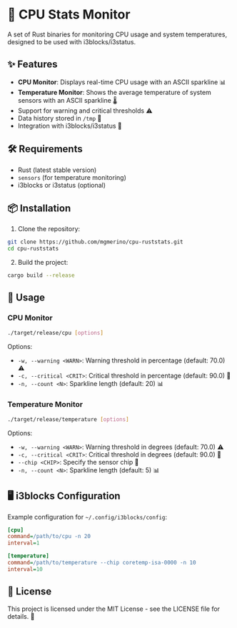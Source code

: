 # 🚀 CPU Stats Monitor

A set of Rust binaries for monitoring CPU usage and system temperatures, designed to be used with i3blocks/i3status.

## ✨ Features

- **CPU Monitor**: Displays real-time CPU usage with an ASCII sparkline 📊
- **Temperature Monitor**: Shows the average temperature of system sensors with an ASCII sparkline 🌡️
- Support for warning and critical thresholds ⚠️
- Data history stored in `/tmp` 📁
- Integration with i3blocks/i3status 🔄

## 🛠️ Requirements

- Rust (latest stable version)
- `sensors` (for temperature monitoring)
- i3blocks or i3status (optional)

## 📦 Installation

1. Clone the repository:
```bash
git clone https://github.com/mgmerino/cpu-ruststats.git
cd cpu-ruststats
```

2. Build the project:
```bash
cargo build --release
```

## 🚀 Usage

### CPU Monitor

```bash
./target/release/cpu [options]
```

Options:
- `-w, --warning <WARN>`: Warning threshold in percentage (default: 70.0) ⚠️
- `-c, --critical <CRIT>`: Critical threshold in percentage (default: 90.0) 🚨
- `-n, --count <N>`: Sparkline length (default: 20) 📊

### Temperature Monitor

```bash
./target/release/temperature [options]
```

Options:
- `-w, --warning <WARN>`: Warning threshold in degrees (default: 70.0) ⚠️
- `-c, --critical <CRIT>`: Critical threshold in degrees (default: 90.0) 🚨
- `--chip <CHIP>`: Specify the sensor chip 🔧
- `-n, --count <N>`: Sparkline length (default: 5) 📊

## 🖥️ i3blocks Configuration

Example configuration for `~/.config/i3blocks/config`:

```ini
[cpu]
command=/path/to/cpu -n 20
interval=1

[temperature]
command=/path/to/temperature --chip coretemp-isa-0000 -n 10
interval=10
```

## 📄 License

This project is licensed under the MIT License - see the LICENSE file for details. 🎉
